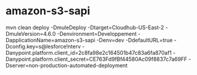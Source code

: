 # amazon-s3-sapi
mvn clean deploy -DmuleDeploy -Dtarget=Cloudhub-US-East-2 -DmuleVersion=4.6.0 -Denvironment=Developpement -DapplicationName=amazon-s3-sapi -Denv=dev -DdefaultURL=true -Dconfig.key=s@lesforce!nterv -Danypoint.platform.client_id=2c8fa98e2c164501b47c83a6fa870af1 -Danypoint.platform.client_secret=CE763Fd9fBf44580Ac09f8837c7a69FF -Dserver=non-production-automated-deployment
